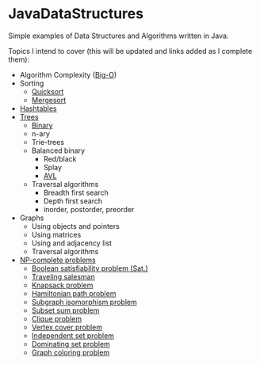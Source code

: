 JavaDataStructures
==================

Simple examples of Data Structures and Algorithms written in Java.

Topics I intend to cover (this will be updated and links added as I complete them):

- Algorithm Complexity ([Big-O](http://bigocheatsheet.com/))
- Sorting
  - [Quicksort](https://github.com/jonstaff/JavaDataStructures/blob/master/src/com/jonstaff/java/sort/QuickSort.java)
  - [Mergesort](https://github.com/jonstaff/JavaDataStructures/blob/master/src/com/jonstaff/java/sort/MergeSort.java)
- [Hashtables](https://github.com/jonstaff/JavaDataStructures/tree/master/src/com/jonstaff/java/hashtable)
- [Trees](https://github.com/jonstaff/JavaDataStructures/tree/master/src/com/jonstaff/java/tree)
  - [Binary](https://github.com/jonstaff/JavaDataStructures/blob/master/src/com/jonstaff/java/tree/BinarySearchTree.java)
  - n-ary
  - Trie-trees
  - Balanced binary
    - Red/black
    - Splay
    - [AVL](https://github.com/jonstaff/JavaDataStructures/blob/master/src/com/jonstaff/java/tree/AVLTree.java)
  - Traversal algorithms
    - Breadth first search
    - Depth first search
    - inorder, postorder, preorder
- Graphs
  - Using objects and pointers
  - Using matrices
  - Using and adjacency list
  - Traversal algorithms
- [NP-complete problems](http://en.wikipedia.org/wiki/NP-complete)
  - [Boolean satisfiability problem (Sat.)](http://en.wikipedia.org/wiki/Boolean_satisfiability_problem)
  - [Traveling salesman](http://en.wikipedia.org/wiki/Travelling_salesman_problem)
  - [Knapsack problem](http://en.wikipedia.org/wiki/Knapsack_problem)
  - [Hamiltonian path problem](http://en.wikipedia.org/wiki/Hamiltonian_path_problem)
  - [Subgraph isomorphism problem](http://en.wikipedia.org/wiki/Subgraph_isomorphism_problem)
  - [Subset sum problem](http://en.wikipedia.org/wiki/Subset_sum_problem)
  - [Clique problem](http://en.wikipedia.org/wiki/Clique_problem)
  - [Vertex cover problem](http://en.wikipedia.org/wiki/Vertex_cover_problem)
  - [Independent set problem](http://en.wikipedia.org/wiki/Independent_set_problem)
  - [Dominating set problem](http://en.wikipedia.org/wiki/Dominating_set_problem)
  - [Graph coloring problem](http://en.wikipedia.org/wiki/Graph_coloring_problem)
  

